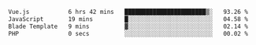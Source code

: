 <!--START_SECTION:waka-->

```txt
Vue.js           6 hrs 42 mins   ███████████████████████▒░   93.26 %
JavaScript       19 mins         █░░░░░░░░░░░░░░░░░░░░░░░░   04.58 %
Blade Template   9 mins          ▓░░░░░░░░░░░░░░░░░░░░░░░░   02.14 %
PHP              0 secs          ░░░░░░░░░░░░░░░░░░░░░░░░░   00.02 %
```

<!--END_SECTION:waka-->
